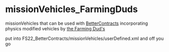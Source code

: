 # missionVehicles_FarmingDuds
missionVehicles that can be used with [BetterContracts](https://github.com/Mmtrx/FS22_BetterContracts) incorporating physics modified vehicles by [the Farming Dud's](https://discord.com/invite/farmingduds) 

put into FS22_BetterContracts/missionVehicles/userDefined.xml and off you go
